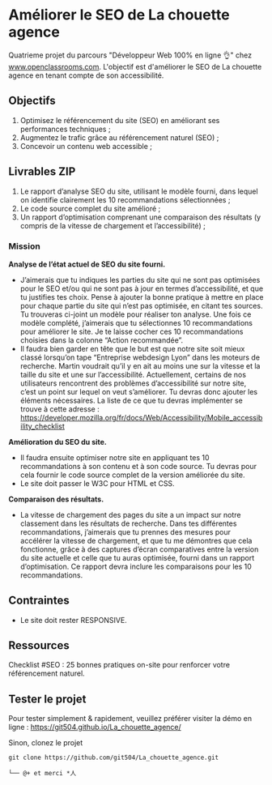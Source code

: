 # Améliorer le SEO de La chouette agence

Quatrieme projet du parcours "Développeur Web 100% en ligne 👌" chez www.openclassrooms.com. L'objectif est d'améliorer le SEO de La chouette agence en tenant compte de son accessibilité.

## Objectifs

1. Optimisez le référencement du site (SEO) en améliorant ses performances techniques ;
2. Augmentez le trafic grâce au référencement naturel (SEO) ;
3. Concevoir un contenu web accessible ;

## Livrables ZIP

1. Le rapport d’analyse SEO du site, utilisant le modèle fourni, dans lequel on identifie clairement les 10 recommandations sélectionnées ;
2. Le code source complet du site amélioré ;
3. Un rapport d’optimisation comprenant une comparaison des résultats (y compris de la vitesse de chargement et l’accessibilité) ;

### Mission

**Analyse de l’état actuel de SEO du site fourni.**
- J’aimerais que tu indiques les parties du site qui ne sont pas optimisées pour le SEO et/ou qui ne sont pas à jour en termes d’accessibilité, et que tu justifies tes choix. Pense à ajouter la bonne pratique à mettre en place pour chaque partie du site qui n’est pas optimisée, en citant tes sources. Tu trouveras ci-joint un modèle pour réaliser ton analyse. Une fois ce modèle complété, j’aimerais que tu sélectionnes 10 recommandations pour améliorer le site. Je te laisse cocher ces 10 recommandations choisies dans la colonne “Action recommandée”.
- Il faudra bien garder en tête que le but est que notre site soit mieux classé lorsqu’on tape “Entreprise webdesign Lyon” dans les moteurs de recherche. Martin voudrait qu’il y en ait au moins une sur la vitesse et la taille du site et une sur l’accessibilité. Actuellement, certains de nos utilisateurs rencontrent des problèmes d’accessibilité sur notre site, c’est un point sur lequel on veut s’améliorer. Tu devras donc ajouter les éléments nécessaires. La liste de ce que tu devras implémenter se trouve à cette adresse : https://developer.mozilla.org/fr/docs/Web/Accessibility/Mobile_accessibility_checklist

**Amélioration du SEO du site.**
- Il faudra ensuite optimiser notre site en appliquant tes 10 recommandations à son contenu et à son code source. Tu devras pour cela fournir le code source complet de la version améliorée du site. 
- Le site doit passer le W3C pour HTML et CSS.

**Comparaison des résultats.**
- La vitesse de chargement des pages du site a un impact sur notre classement dans les résultats de recherche. Dans tes différentes recommandations, j’aimerais que tu prennes des mesures pour accélérer la vitesse de chargement, et que tu me démontres que cela fonctionne, grâce à des captures d’écran comparatives entre la version du site actuelle et celle que tu auras optimisée, fourni dans un rapport d’optimisation. Ce rapport devra inclure les comparaisons pour les 10 recommandations.

## Contraintes
- Le site doit rester RESPONSIVE.

## Ressources

Checklist #SEO : 25 bonnes pratiques on-site pour renforcer votre référencement naturel.

## Tester le projet

Pour tester simplement & rapidement, veuillez préférer visiter la démo en ligne : https://git504.github.io/La_chouette_agence/

Sinon, clonez le projet
```terminal
git clone https://github.com/git504/La_chouette_agence.git
```
```terminal
└── @+ et merci *人
```